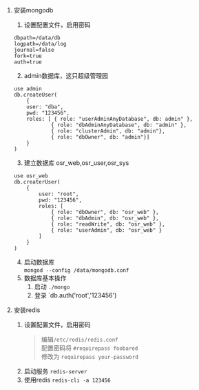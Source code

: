 1. 安装mongodb  
    1. 设置配置文件，启用密码
    ```
    dbpath=/data/db
    logpath=/data/log
    journal=false
    fork=true
    auth=true
    ```
    2. admin数据库，这只超级管理园
    ```
    use admin
    db.createUser(
        {
        user: "dba",
        pwd: "123456",
        roles: [ { role: "userAdminAnyDatabase", db: admin" },
                { role: "dbAdminAnyDatabase", db: "admin" },
                { role: "clusterAdmin", db: "admin"},
                { role: "dbOwner", db: "admin"}]
        }
    )
    ```
    3. 建立数据库 osr_web,osr_user,osr_sys
    ```
    use osr_web
    db.createrUser(
        {
            user: "root",
            pwd: "123456",
            roles: [ 
                { role: "dbOwner", db: "osr_web" },
                { role: "dbAdmin", db: "osr_web" },
                { role: "readWrite", db: "osr_web" },
                { role: "userAdmin", db: "osr_web" }
            ]
        }
    )
    ```
    4. 启动数据库  
    `mongod --config /data/mongodb.conf`
    5. 数据库基本操作  
        1. 启动 `./mongo`
        2. 登录 `db.auth('root','123456')

2. 安装redis  
    1. 设置配置文件，启用密码
        >编辑`/etc/redis/redis.conf`  
        配置密码将
        `#requirepass foobared`  
        修改为
        `requirepass your-password`
    2. 启动服务 `redis-server`
    3. 使用redis  `redis-cli -a 123456`
